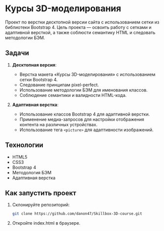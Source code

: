 # Курсы 3D-моделирования

Проект по верстки десктопной версии сайта с использованием сетки из библиотеки Bootstrap 4. Цель проекта — освоить работу с сетками и адаптивной версткой, а также соблюсти семантику HTML и следовать методологии БЭМ.

## Задачи

1. **Десктопная версия**:
   - Верстка макета «Курсы 3D-моделирования» с использованием сетки Bootstrap 4.
   - Следование принципам pixel-perfect.
   - Использование методологии БЭМ для именования классов.
   - Соблюдение семантики и валидности HTML-кода.

2. **Адаптивная верстка**:
   - Использование классов Bootstrap 4 для адаптивной верстки.
   - Применение медиа-запросов для настройки отображения контента на различных устройствах.
   - Использование тега `<picture>` для адаптивности изображений.

## Технологии

- HTML5
- CSS3
- Bootstrap 4
- Методология БЭМ
- Адаптивная верстка

## Как запустить проект
1. Склонируйте репозиторий:
   ```sh
   git clone https://github.com/danon47/Skillbox-3D-course.git
2. Откройте index.html в браузере.
